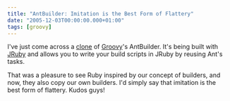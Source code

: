 ```yaml
---
title: "AntBuilder: Imitation is the Best Form of Flattery"
date: "2005-12-03T00:00:00.000+01:00"
tags: [groovy]
---
```


I've just come across a [clone](http://antbuilder.rubyforge.org/) of [Groovy](http://groovy.codehaus.org/)'s AntBuilder. It's being built with [JRuby](http://jruby.sourceforge.net/) and allows you to write your build scripts in JRuby by reusing Ant's tasks.

That was a pleasure to see Ruby inspired by our concept of builders, and now, they also copy our own builders. I'd simply say that imitation is the best form of flattery. Kudos guys!